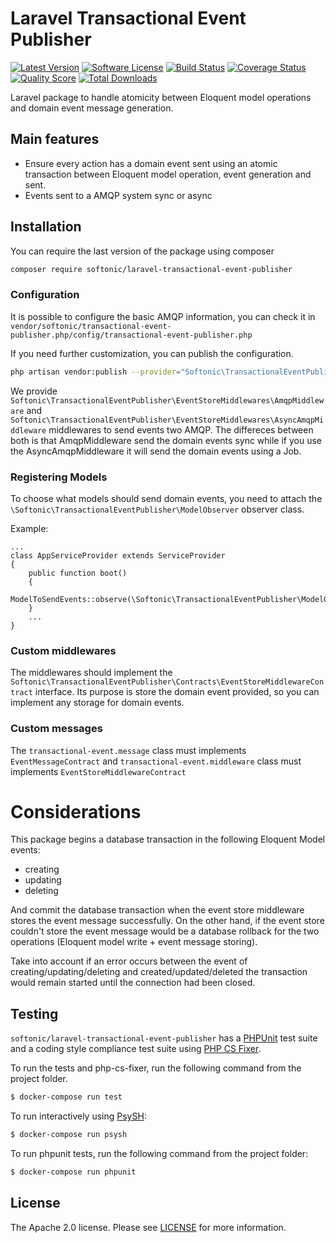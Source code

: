 Laravel Transactional Event Publisher
=====================================

[![Latest Version](https://img.shields.io/github/release/softonic/laravel-transactional-event-publisher.svg?style=flat-square)](https://github.com/softonic/laravel-transactional-event-publisher/releases)
[![Software License](https://img.shields.io/badge/license-Apache%202.0-blue.svg?style=flat-square)](LICENSE.md)
[![Build Status](https://img.shields.io/travis/softonic/laravel-transactional-event-publisher/master.svg?style=flat-square)](https://travis-ci.org/softonic/glaravel-transactional-event-publisher)
[![Coverage Status](https://img.shields.io/scrutinizer/coverage/g/softonic/laravel-transactional-event-publisher.svg?style=flat-square)](https://scrutinizer-ci.com/g/softonic/laravel-transactional-event-publisher/code-structure)
[![Quality Score](https://img.shields.io/scrutinizer/g/softonic/laravel-transactional-event-publisher.svg?style=flat-square)](https://scrutinizer-ci.com/g/softonic/laravel-transactional-event-publisher)
[![Total Downloads](https://img.shields.io/packagist/dt/softonic/laravel-transactional-event-publisher.svg?style=flat-square)](https://packagist.org/packages/softonic/laravel-transactional-event-publisher)

Laravel package to handle atomicity between Eloquent model operations and domain event message generation. 

Main features
-------------

* Ensure every action has a domain event sent using an atomic transaction between Eloquent model operation, event generation and sent.
* Events sent to a AMQP system sync or async

Installation
-------------

You can require the last version of the package using composer
```bash
composer require softonic/laravel-transactional-event-publisher
```

### Configuration

It is possible to configure the basic AMQP information, you can check it in `vendor/softonic/transactional-event-publisher.php/config/transactional-event-publisher.php` 

If you need further customization, you can publish the configuration.
```bash
php artisan vendor:publish --provider="Softonic\TransactionalEventPublisher\ServiceProvider"
```

We provide `Softonic\TransactionalEventPublisher\EventStoreMiddlewares\AmqpMiddleware` and `Softonic\TransactionalEventPublisher\EventStoreMiddlewares\AsyncAmqpMiddleware` middlewares to send events two AMQP.
The differeces between both is that AmqpMiddleware send the domain events sync while if you use the AsyncAmqpMiddleware
it will send the domain events using a Job.

### Registering Models

To choose what models should send domain events, you need to attach the `\Softonic\TransactionalEventPublisher\ModelObserver` observer class.

Example:

```
...
class AppServiceProvider extends ServiceProvider
{
    public function boot()
    {
        ModelToSendEvents::observe(\Softonic\TransactionalEventPublisher\ModelObserver::class);
    }
    ...
}
```

### Custom middlewares

The middlewares should implement the `Softonic\TransactionalEventPublisher\Contracts\EventStoreMiddlewareContract` interface.
Its purpose is store the domain event provided, so you can implement any storage for domain events.

### Custom messages

The `transactional-event.message` class must implements `EventMessageContract` and `transactional-event.middleware` class must implements `EventStoreMiddlewareContract`

Considerations
==============

This package begins a database transaction in the following Eloquent Model events:

* creating
* updating
* deleting

And commit the database transaction when the event store middleware stores the event message successfully. On the other hand, if the event store couldn't store the event message would be a database rollback for the two operations (Eloquent model write + event message storing).

Take into account if an error occurs between the event of creating/updating/deleting and created/updated/deleted the transaction would remain started until the connection had been closed.


Testing
-------

`softonic/laravel-transactional-event-publisher` has a [PHPUnit](https://phpunit.de) test suite and a coding style compliance test suite using [PHP CS Fixer](http://cs.sensiolabs.org/).

To run the tests and php-cs-fixer, run the following command from the project folder.

``` bash
$ docker-compose run test
```

To run interactively using [PsySH](http://psysh.org/):
``` bash
$ docker-compose run psysh
```

To run phpunit tests, run the following command from the project folder:

```bash
$ docker-compose run phpunit
```

License
-------

The Apache 2.0 license. Please see [LICENSE](LICENSE) for more information.

[PSR-2]: http://www.php-fig.org/psr/psr-2/
[PSR-4]: http://www.php-fig.org/psr/psr-4/
